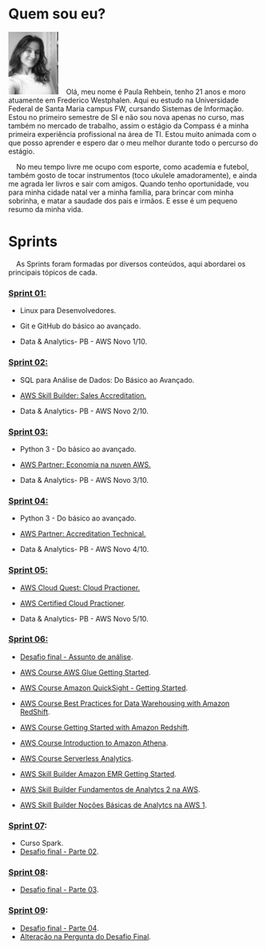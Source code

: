 # Quem sou eu?
 <img src=./imgs/paularehbein.perfil.jpg width=100>
 &nbsp;&nbsp;&nbsp;Olá, meu nome é Paula Rehbein, tenho 21 anos e moro atuamente em Frederico Westphalen. Aqui eu estudo na Universidade Federal de Santa Maria campus FW, cursando Sistemas de Informação. Estou no primeiro semestre de SI e não sou nova apenas no curso, mas também no mercado de trabalho, assim o estágio da Compass é a minha primeira experiência profissional na área de TI. Estou muito animada com o que posso aprender e espero dar o meu melhor durante todo o percurso do estágio.<p>
 &nbsp;&nbsp;&nbsp; No meu tempo livre me ocupo com esporte, como academia e futebol, também gosto de tocar instrumentos (toco ukulele amadoramente), e ainda me agrada ler livros e sair com amigos. Quando tenho oportunidade, vou para minha cidade natal ver a minha família, para brincar com minha sobrinha, e matar a saudade dos pais e irmãos. E esse é um pequeno resumo da minha vida.
<p>

# Sprints
 &nbsp;&nbsp;&nbsp; As Sprints foram formadas por diversos conteúdos, aqui abordarei os principais tópicos de cada.

### [Sprint 01:](https://github.com/rehbeinp/EstagioC_UOL/blob/main/Sprint01/README.md) <p>
* Linux para Desenvolvedores. <p>
* Git e GitHub do básico ao avançado. <p>
* Data & Analytics- PB - AWS Novo 1/10.

### [Sprint 02:](https://github.com/rehbeinp/EstagioC_UOL/blob/main/Sprint02/README.md)
* SQL para Análise de Dados: Do Básico ao Avançado. <p>
* [AWS Skill Builder: Sales Accreditation.](https://github.com/rehbeinp/EstagioC_UOL/blob/main/Sprint02/Certificados/AWS%20Course_Completion%20_Certificate_Sales_AccreditationBusiness.pdf) <p>
* Data & Analytics- PB - AWS Novo 2/10.

### [Sprint 03:](https://github.com/rehbeinp/EstagioC_UOL/tree/main/Sprint03/README.md)
* Python 3 - Do básico ao avançado. <p>
* [AWS Partner: Economia na nuven AWS.](https://github.com/rehbeinp/EstagioC_UOL/blob/main/Sprint03/Certificados/AWS%20Economias%20na%20nuvem%20AWS.pdf) <p>
* Data & Analytics- PB - AWS Novo 3/10.

### [Sprint 04:](https://github.com/rehbeinp/EstagioC_UOL/tree/main/Sprint04/README.md)
* Python 3 - Do básico ao avançado. <p>
* [AWS Partner: Accreditation Technical.](https://github.com/rehbeinp/EstagioC_UOL/blob/main/Sprint04/Certificados/AWS%20Course%20Completion%20Certificate%20Fundamentos%20Tecnicos.pdf) <p>
* Data & Analytics- PB - AWS Novo 4/10.

### [Sprint 05:](https://github.com/rehbeinp/EstagioC_UOL/tree/main/Sprint05/README.md)
* [AWS Cloud Quest: Cloud Practioner.](https://github.com/rehbeinp/EstagioC_UOL/blob/main/Sprint05/Certificados/Bradge%20AWS%20Cloud%20Quest%20Cloud%20Practitioner.png) <p>
* [AWS Certified Cloud Practioner](https://github.com/rehbeinp/EstagioC_UOL/blob/main/Sprint05/Certificados/AWS%20Skill%20Builder%20Course%20Curso-padr%C3%A3o%20de%20prepara%C3%A7%C3%A3o%20para%20o%20exame.pdf). <p> 
* Data & Analytics- PB - AWS Novo 5/10.

### [Sprint 06:](https://github.com/rehbeinp/EstagioC_UOL/tree/main/Sprint06/README.md)
* [Desafio final - Assunto de análise](https://github.com/rehbeinp/EstagioC_UOL/tree/main/Sprint06/Desafio#assunto-de-an%C3%A1lise). <p>
* [AWS Course AWS Glue Getting Started](https://github.com/rehbeinp/EstagioC_UOL/blob/main/Sprint06/Certificados/AWS%20Course%20AWS%20Glue%20Getting%20Started.pdf). <p>
* [AWS Course Amazon QuickSight - Getting Started](https://github.com/rehbeinp/EstagioC_UOL/blob/main/Sprint06/Certificados/AWS%20Course%20Amazon%20QuickSight%20-%20Getting%20Started.pdf).<p>
* [AWS Course Best Practices for Data Warehousing with Amazon RedShift](https://github.com/rehbeinp/EstagioC_UOL/blob/main/Sprint06/Certificados/AWS%20Course%20Best%20Practices%20for%20Data%20Warehousing%20with%20Amazon%20RedShift.pdf).<p>
* [AWS Course Getting Started with Amazon Redshift](https://github.com/rehbeinp/EstagioC_UOL/blob/main/Sprint06/Certificados/AWS%20Course%20Getting%20Started%20with%20Amazon%20Redshift.pdf).<p>
* [AWS Course Introduction to Amazon Athena](https://github.com/rehbeinp/EstagioC_UOL/blob/main/Sprint06/Certificados/AWS%20Course%20Introduction%20to%20Amazon%20Athena%20(Portuguese).pdf).<p>
* [AWS Course Serverless Analytics](https://github.com/rehbeinp/EstagioC_UOL/blob/main/Sprint06/Certificados/AWS%20Course%20Serverless%20Analytics%20(Portuguese).pdf).<p>
* [AWS Skill Builder Amazon EMR Getting Started](https://github.com/rehbeinp/EstagioC_UOL/blob/main/Sprint06/Certificados/AWS%20Skill%20Builder%20Amazon%20EMR%20Getting%20Started.pdf).<p>
* [AWS Skill Builder Fundamentos de Analytcs 2 na AWS](https://github.com/rehbeinp/EstagioC_UOL/blob/main/Sprint06/Certificados/AWS%20Skill%20Builder%20Fundamentos%20de%20Analytcs%202%20na%20AWS.pdf).<p>
* [AWS Skill Builder Noções Básicas de Analytcs na AWS 1](https://github.com/rehbeinp/EstagioC_UOL/blob/main/Sprint06/Certificados/AWS%20Skill%20Builder%20Nocoes%20basicas%20de%20analytcs%20na%20AWS%201.pdf). <p>

### [Sprint 07](https://github.com/rehbeinp/EstagioC_UOL/blob/main/Sprint07/README.md): 
* Curso Spark.
* [Desafio final - Parte 02](https://github.com/rehbeinp/EstagioC_UOL/blob/main/Sprint07/Desafio/README.md#desafio-final---parte-02).

### [Sprint 08](https://github.com/rehbeinp/EstagioC_UOL/blob/main/Sprint08/README.md):
* [Desafio final - Parte 03](https://github.com/rehbeinp/EstagioC_UOL/blob/main/Sprint08/Desafio/README.md#desafio-final---parte-03).

### [Sprint 09](https://github.com/rehbeinp/EstagioC_UOL/blob/main/Sprint09/README.md):
* [Desafio final - Parte 04](https://github.com/rehbeinp/EstagioC_UOL/blob/main/Sprint08/Desafio/README.md#desafio-final---parte-04).
* [Alteração na Pergunta do Desafio Final](https://github.com/rehbeinp/EstagioC_UOL/blob/main/Sprint09/Desafio/README.md#altera%C3%A7%C3%A3o-na-pergunta-do-desafio-final).